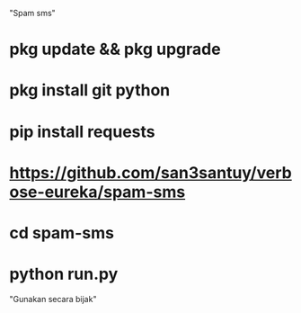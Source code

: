 "Spam sms"

# pkg update && pkg upgrade 
# pkg install git python 
# pip install requests
# https://github.com/san3santuy/verbose-eureka/spam-sms
# cd spam-sms
# python run.py

"Gunakan secara bijak"
